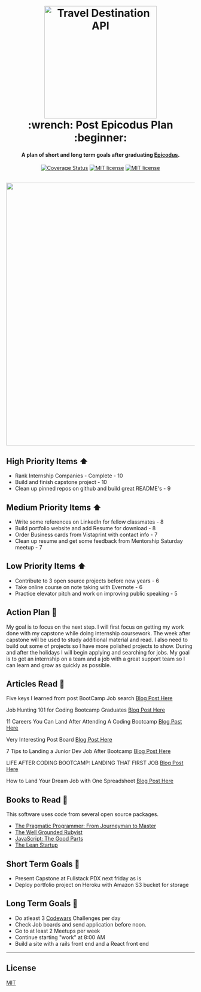 
<h1 align="center">
  <br>
  <a href="http://guides.rubyonrails.org/"><img src="http://www.tia-a3.com/upload/container/102/slideimg_idea_d.jpg" alt="Travel Destination API" width="300"></a>
  <br>
  :wrench: Post Epicodus Plan :beginner:
  <br>
</h1>

<h4 align="center">A plan of short and long term goals after graduating  <a href="https://www.epicodus.com/" target="_blank">Epicodus</a>.</h4>

<div align="center">

  [![Coverage Status](https://img.shields.io/badge/Resumes%20Sent-1-yellow.svg)](https://https://github.com/DanDanilyuk)
  [![MIT license](http://img.shields.io/badge/license-MIT-brightgreen.svg)](http://opensource.org/licenses/MIT)
  [![MIT license](https://img.shields.io/badge/Currently%20Working%20On-Internship-blue.svg)](http://opensource.org/licenses/MIT)
</div>
<br>

<div align="center">
  <img align="center" src="https://thumbs.gfycat.com/AdoredSpitefulHippopotamus-max-14mb.gif" width="700">
</div>

## High Priority Items :arrow_up:

* Rank Internship Companies - Complete - 10
* Build and finish capstone project - 10
* Clean up pinned repos on github and build great README's - 9

## Medium Priority Items :arrow_up:

* Write some references on LinkedIn for fellow classmates - 8
* Build portfolio website and add Resume for download - 8
* Order Business cards from Vistaprint with contact info - 7
* Clean up resume and get some feedback from Mentorship Saturday meetup - 7

## Low Priority Items :arrow_up:

* Contribute to 3 open source projects before new years - 6
* Take online course on note taking with Evernote - 6
* Practice elevator pitch and work on improving public speaking - 5

## Action Plan :rocket:

My goal is to focus on the next step. I will first focus on getting my work done with my capstone while doing internship coursework. The week after capstone will be used to study additional material and read. I also need to build out some of projects so I have more polished projects to show. During and after the holidays I will begin applying and searching for jobs. My goal is to get an internship on a team and a job with a great support team so I can learn and grow as quickly as possible.

## Articles Read :beginner:

Five keys I learned from post BootCamp Job search [Blog Post Here](https://medium.freecodecamp.org/5-key-learnings-from-the-post-bootcamp-job-search-9a07468d2331)

Job Hunting 101 for Coding Bootcamp Graduates [Blog Post Here](https://www.getboost.io/posts/job-hunting-101-for-coding-bootcamp-graduates)

11 Careers You Can Land After Attending A Coding Bootcamp [Blog Post Here](https://www.forbes.com/sites/laurencebradford/2016/10/28/11-careers-you-can-land-after-attending-a-coding-bootcamp/#c3df7564a383)

Very Interesting Post Board [Blog Post Here](https://news.ycombinator.com/item?id=13006555)

7 Tips to Landing a Junior Dev Job After Bootcamp [Blog Post Here](https://www.reax.io/blog/2016/08/30/7-tips-to-landing-a-junior-dev-job-after-bootcamp/)

LIFE AFTER CODING BOOTCAMP: LANDING THAT FIRST JOB [Blog Post Here](https://nextdoordev.com/2017/09/19/life-after-coding-bootcamp-landing-that-first-job/)

How to Land Your Dream Job with One Spreadsheet [Blog Post Here](https://zapier.com/blog/supercharge-your-job-hunt/)

## Books to Read :beginner:

This software uses code from several open source packages.

- [The Pragmatic Programmer: From Journeyman to Master](https://www.amazon.com/dp/020161622X/?tag=codihorr-20)
- [The Well Grounded Rubyist](https://www.amazon.com/Well-Grounded-Rubyist-David-Black/dp/1617291692/ref=sr_1_1?s=books&ie=UTF8&qid=1513366292&sr=1-1&keywords=the+well+grounded+rubyist)
- [JavaScript: The Good Parts](https://www.amazon.com/JavaScript-Good-Parts-Douglas-Crockford/dp/0596517742/ref=sr_1_1?ie=UTF8&qid=1513366405&sr=8-1&keywords=JavaScript-Good-Parts-Douglas-Crockford)
- [The Lean Startup](https://www.amazon.com/Lean-Startup-Entrepreneurs-Continuous-Innovation/dp/0307887898/ref=sr_1_1?s=books&ie=UTF8&qid=1513366438&sr=1-1&keywords=the+lean+startup)


## Short Term Goals :key:
  * Present Capstone at Fullstack PDX next friday as is
  * Deploy portfolio project on Heroku with Amazon S3 bucket for storage

## Long Term Goals :wrench:
  * Do atleast 3 [Codewars](http://www.codewars.com/dashboard) Challenges per day
  * Check Job boards and send application before noon.
  * Go to at least 2 Meetups per week
  * Continue starting "work" at 8:00 AM
  * Build a site with a rails front end and a React front end

---

## License

[MIT](https://opensource.org/licenses/MIT)
